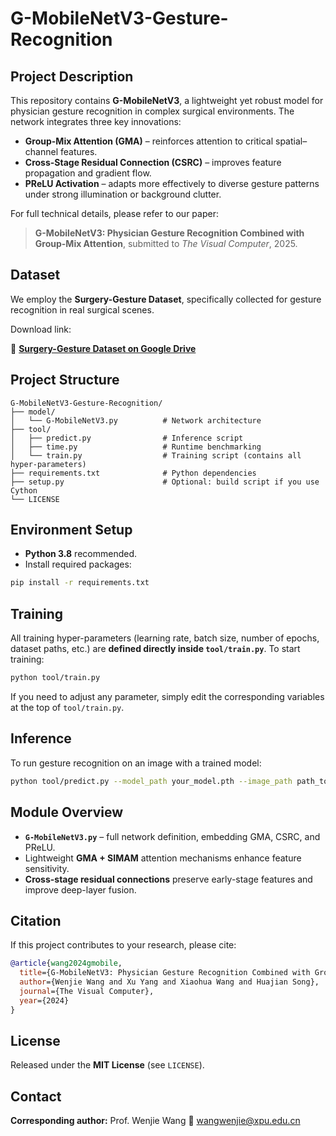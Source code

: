 # G-MobileNetV3-Gesture-Recognition

## Project Description

This repository contains **G-MobileNetV3**, a lightweight yet robust model for physician gesture recognition in complex surgical environments. The network integrates three key innovations:

* **Group-Mix Attention (GMA)** – reinforces attention to critical spatial–channel features.
* **Cross-Stage Residual Connection (CSRC)** – improves feature propagation and gradient flow.
* **PReLU Activation** – adapts more effectively to diverse gesture patterns under strong illumination or background clutter.

For full technical details, please refer to our paper:

> **G-MobileNetV3: Physician Gesture Recognition Combined with Group-Mix Attention**, submitted to *The Visual Computer*, 2025.

## Dataset

We employ the **Surgery-Gesture Dataset**, specifically collected for gesture recognition in real surgical scenes.

Download link:

📂 **[Surgery-Gesture Dataset on Google Drive](https://drive.google.com/drive/folders/101s5aNbuW0mgAzPqKJ-PqivyTrKvGG63)**

## Project Structure

```
G-MobileNetV3-Gesture-Recognition/
├── model/
│   └── G-MobileNetV3.py          # Network architecture
├── tool/
│   ├── predict.py                # Inference script
│   ├── time.py                   # Runtime benchmarking
│   └── train.py                  # Training script (contains all hyper-parameters)
├── requirements.txt              # Python dependencies
├── setup.py                      # Optional: build script if you use Cython
└── LICENSE
```

## Environment Setup

* **Python 3.8** recommended.
* Install required packages:

```bash
pip install -r requirements.txt
```

## Training

All training hyper-parameters (learning rate, batch size, number of epochs, dataset paths, etc.) are **defined directly inside `tool/train.py`**.
To start training:

```bash
python tool/train.py
```

If you need to adjust any parameter, simply edit the corresponding variables at the top of `tool/train.py`.

## Inference

To run gesture recognition on an image with a trained model:

```bash
python tool/predict.py --model_path your_model.pth --image_path path_to_image.jpg
```

## Module Overview

* **`G-MobileNetV3.py`** – full network definition, embedding GMA, CSRC, and PReLU.
* Lightweight **GMA + SIMAM** attention mechanisms enhance feature sensitivity.
* **Cross-stage residual connections** preserve early-stage features and improve deep-layer fusion.

## Citation

If this project contributes to your research, please cite:

```bibtex
@article{wang2024gmobile,
  title={G-MobileNetV3: Physician Gesture Recognition Combined with Group-Mix Attention},
  author={Wenjie Wang and Xu Yang and Xiaohua Wang and Huajian Song},
  journal={The Visual Computer},
  year={2024}
}
```

## License

Released under the **MIT License** (see `LICENSE`).

## Contact

**Corresponding author:** Prof. Wenjie Wang
📧 [wangwenjie@xpu.edu.cn](mailto:wangwenjie@xpu.edu.cn)



